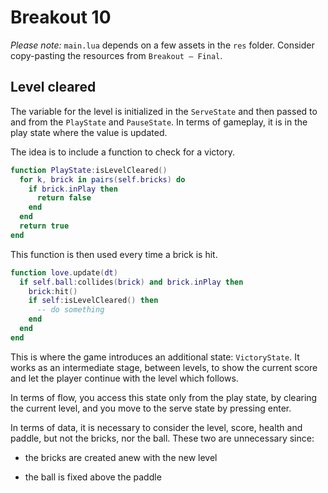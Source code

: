 # Breakout 10

_Please note:_ `main.lua` depends on a few assets in the `res` folder. Consider copy-pasting the resources from `Breakout — Final`.

## Level cleared

The variable for the level is initialized in the `ServeState` and then passed to and from the `PlayState` and `PauseState`. In terms of gameplay, it is in the play state where the value is updated.

The idea is to include a function to check for a victory.

```lua
function PlayState:isLevelCleared()
  for k, brick in pairs(self.bricks) do
    if brick.inPlay then
      return false
    end
  end
  return true
end
```

This function is then used every time a brick is hit.

```lua
function love.update(dt)
  if self.ball:collides(brick) and brick.inPlay then
    brick:hit()
    if self:isLevelCleared() then
      -- do something
    end
  end
end
```

This is where the game introduces an additional state: `VictoryState`. It works as an intermediate stage, between levels, to show the current score and let the player continue with the level which follows.

In terms of flow, you access this state only from the play state, by clearing the current level, and you move to the serve state by pressing enter.

In terms of data, it is necessary to consider the level, score, health and paddle, but not the bricks, nor the ball. These two are unnecessary since:

- the bricks are created anew with the new level

- the ball is fixed above the paddle
